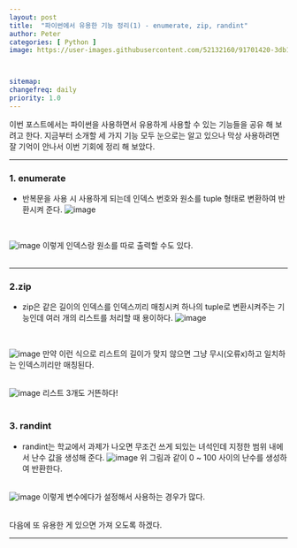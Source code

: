 ```yaml
---
layout: post
title:  "파이썬에서 유용한 기능 정리(1) - enumerate, zip, randint"
author: Peter
categories: [ Python ]
image: https://user-images.githubusercontent.com/52132160/91701420-3db1f400-ebb2-11ea-8d9e-f11cad524fc0.png



sitemap:
changefreq: daily
priority: 1.0
---
```



이번 포스트에서는 파이썬을 사용하면서 유용하게 사용할 수 있는 기능들을 공유 해 보려고 한다.
지금부터 소개할 세 가지 기능 모두 눈으로는 알고 있으나 막상 사용하려면 잘 기억이 안나서 이번 기회에 정리 해 보았다.

---

### 1. enumerate

- 반복문을 사용 시 사용하게 되는데 인덱스 번호와 원소를 tuple 형태로 변환하여 반환시켜 준다.
![image](https://user-images.githubusercontent.com/52132160/91699005-954e6080-ebae-11ea-8c3f-473c29a3454f.png)
<br>

![image](https://user-images.githubusercontent.com/52132160/91699231-f1b18000-ebae-11ea-9a2b-05b2654b0fc6.png)
이렇게 인덱스랑 원소를 따로 출력할 수도 있다.
<br><br>

---

### 2.zip

- zip은 같은 길이의 인덱스를 인덱스끼리 매칭시켜 하나의 tuple로 변환시켜주는 기능인데 여러 개의 리스트를 처리할 때 용이하다.
![image](https://user-images.githubusercontent.com/52132160/91699687-9b910c80-ebaf-11ea-94c1-5adaacaeb334.png)
<br>

![image](https://user-images.githubusercontent.com/52132160/91699963-0f331980-ebb0-11ea-8d40-7d495a47895b.png)
만약 이런 식으로 리스트의 길이가 맞지 않으면 그냥 무시(오류x)하고 일치하는 인덱스끼리만 매칭된다.
<br><br>

![image](https://user-images.githubusercontent.com/52132160/91700118-53261e80-ebb0-11ea-9bdb-3da1c5b1fb1d.png)
리스트 3개도 거뜬하다!
<br><br>

### 3. randint

- randint는 학교에서 과제가 나오면 무조건 쓰게 되있는 녀석인데 지정한 범위 내에서 난수 값을 생성해 준다.
![image](https://user-images.githubusercontent.com/52132160/91700423-d34c8400-ebb0-11ea-9f12-a1077b1de58c.png)
위 그림과 같이 0 ~ 100 사이의 난수를 생성하여 반환한다.
<br><br>

![image](https://user-images.githubusercontent.com/52132160/91700666-35a58480-ebb1-11ea-959d-820db9b42a30.png)
이렇게 변수에다가 설정해서 사용하는 경우가 많다.
<br><br>


다음에 또 유용한 게 있으면 가져 오도록 하겠다.

---
